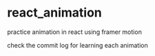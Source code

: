 # react_animation

practice animation in react using framer motion

check the commit log for learning each animation
